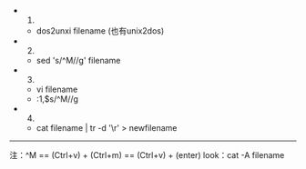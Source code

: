 * 1. 
    - dos2unxi filename (也有unix2dos)
* 2.
    - sed 's/^M//g' filename
* 3. 
    - vi filename
    - :1,$s/^M//g
* 4.
    - cat filename | tr -d '\r' > newfilename
---

注：^M == (Ctrl+v) + (Ctrl+m)
       == (Ctrl+v) + (enter)
    look：cat -A filename


